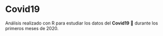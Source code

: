 # Covid19
Análisis realizado con R para estudiar los datos del **Covid19** :microscope: durante los primeros meses de 2020.
